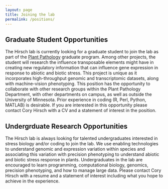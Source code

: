 ```yaml
---
layout: page
title: Joining the lab
permalink: /positions/
---
```



## Graduate Student Opportunities

The Hirsch lab is currently looking for a graduate student to join the lab as part of the [Plant Pathology](https://plpa.cfans.umn.edu/graduate-program/applying) graduate program. Among other projects, the student will research the influence transposable elements might have in creating new regulatory information that can influence gene expression in response to abiotic and biotic stress. This project is unique as it incorporates high-throughput genomic and transcriptomic datasets, along with machine-vision phenotyping. This position has the opportunity to collaborate with other research groups within the Plant Pathology Department, with other departments on campus, as well as outside the University of Minnesota. Prior experience in coding (R, Perl, Python, MATLAB) is desirable. If you are interested in this opportunity please contact Cory Hirsch with a CV and a statement of interest in the position.

## Undergrduate Research Opportunities

The Hirsch lab is always looking for talented undergraduates interested in stress biology and/or coding to join the lab. We use enabling technologies to understand genomic and expression variation within species and associating this variation with precision phenotyping to understand abiotic and biotic stress response in plants. Undergraduates in the lab are encouraged to learn programming, computational biology, genomics, precision phenotyping, and how to manage large data. Please contact Cory Hirsch with a resume and a statement of interest including what you hope to achieve in the experience.
